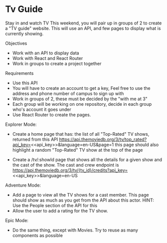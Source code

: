 # Tv Guide

Stay in and watch TV
This weekend, you will pair up in groups of 2 to create a "TV guide" website. This will use an API, and few pages to display what is currently showing.

Objectives
- Work with an API to display data
- Work with React and React Router
- Work in groups to create a project together

Requirements
- Use this API
- You will have to create an account to get a key, Feel free to use the address and phone number of campus to sign up with
- Work in groups of 2, these must be decided by the "with me at 3"
- Each group will be working on one repository, decide in each group who's account it goes under
- Use React Router to create the pages.

Explorer Mode:
- Create a home page that has:
 the list of all "Top-Rated" TV shows, returned from this API https://api.themoviedb.org/3/tv/top_rated?api_key=<<api_key>>&language=en-US&page=1
 this page should also highlight a random "Top-Rated" TV show at the top of the page
 
- Create a /tv/:showId page that shows all the details for a given show and the cast of the show. The cast and crew endpoint is https://api.themoviedb.org/3/tv/{tv_id}/credits?api_key=<<api_key>>&language=en-US

Adventure Mode:
- Add a page to view all the TV shows for a cast member. This page should show as much as you get from the API about this actor. HINT: Use the People section of the API for this
- Allow the user to add a rating for the TV show.
 
Epic Mode:
- Do the same thing, except with Movies. Try to reuse as many components as possible
